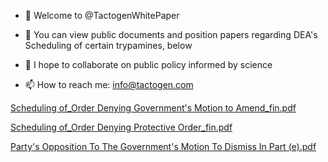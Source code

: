 - 👋 Welcome to @TactogenWhitePaper
- 👀 You can view public documents and position papers regarding DEA's Scheduling of certain trypamines, below
- 💞️ I hope to collaborate on public policy informed by science

- 📫 How to reach me: info@tactogen.com

<!---
TactogenWhitePaper/TactogenWhitePaper is a ✨ special ✨ repository because its `README.md` (this file) appears on your GitHub profile.
You can click the Preview link to take a look at your changes.
--->
[Scheduling of_Order Denying Government's Motion to Amend_fin.pdf](https://github.com/TactogenWhitePaper/TactogenWhitePaper/files/8848857/Scheduling.of_Order.Denying.Government.s.Motion.to.Amend_fin.pdf)

[Scheduling of_Order Denying Protective Order_fin.pdf](https://github.com/TactogenWhitePaper/TactogenWhitePaper/files/8848860/Scheduling.of_Order.Denying.Protective.Order_fin.pdf)

[Party's Opposition To The Government's Motion To Dismiss In Part (e).pdf](https://github.com/TactogenWhitePaper/TactogenWhitePaper/files/8848877/Party.s.Opposition.To.The.Government.s.Motion.To.Dismiss.In.Part.e.pdf)
